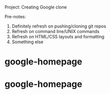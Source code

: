 Project: Creating Google clone

Pre-notes: 
1. Definitely refresh on pushing/cloning git repos 
2. Refresh on command line/UNIX commands
3. Refresh on HTML/CSS layouts and formatting
4. Something else
# google-homepage
# google-homepage
